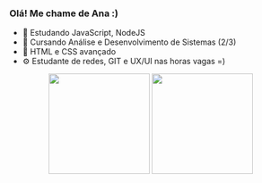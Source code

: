 ### Olá! Me chame de Ana :) 
- 🌱 Estudando JavaScript, NodeJS 
- 👤 Cursando Análise e Desenvolvimento de Sistemas (2/3)
- 🧩 HTML e CSS avançado
- ⚙️ Estudante de redes, GIT e UX/UI nas horas vagas =) 
  
<div align="center">
  <img height="180cm" src="https://github-readme-stats.vercel.app/api?username=chiamulerw&show_icons=true&theme=ocean_dark"/>
  <img height="180cm" src="https://github-readme-stats.vercel.app/api/top-langs/?username=chiamulerw&layout=compact&langs_count&theme=ocean_dark"/>
</div>
